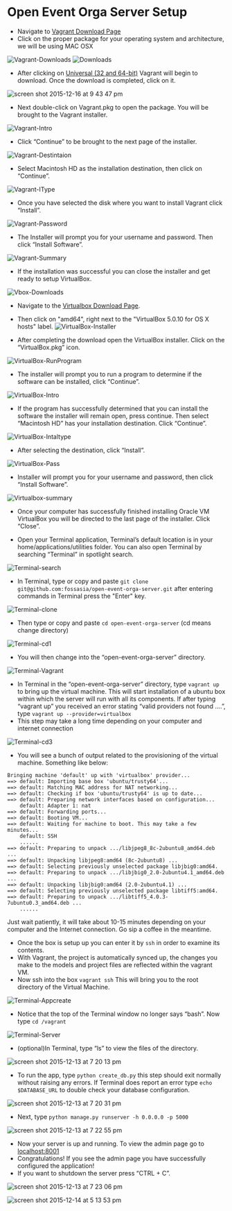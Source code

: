 # Open Event Orga Server Setup
* Navigate to [Vagrant Download Page](http://www.vagrantup.com/downloads.html)
* Click on the proper package for your operating system and architecture, we will be using MAC OSX

![Vagrant-Downloads](https://cloud.githubusercontent.com/assets/9834624/11853310/5e1df64c-a40b-11e5-9d86-a8930e939fd1.png)
![Downloads](https://cloud.githubusercontent.com/assets/9834624/11853313/5e2216c8-a40b-11e5-92d8-d525ba50a4eb.png)
* After clicking on [Universal (32 and 64-bit)](https://releases.hashicorp.com/vagrant/1.7.4/vagrant_1.7.4.dmg) Vagrant will begin to download. Once the download is completed, click on it.

![screen shot 2015-12-16 at 9 43 47 pm](https://cloud.githubusercontent.com/assets/9834624/11860002/5af622e0-a43e-11e5-8292-fabed1a41af1.png)

* Next double-click on Vagrant.pkg to open the package. You will be brought to the Vagrant installer.

![Vagrant-Intro](https://cloud.githubusercontent.com/assets/9834624/11853315/5e2590aa-a40b-11e5-8757-2441db8f0b23.png)

* Click “Continue” to be brought to the next page of the installer.

![Vagrant-Destintaion](https://cloud.githubusercontent.com/assets/9834624/11853317/5e2a1170-a40b-11e5-86c2-5355e7943045.png)

* Select Macintosh HD as the installation destination, then click on “Continue”.

![Vagrant-IType](https://cloud.githubusercontent.com/assets/9834624/11853318/5e5470aa-a40b-11e5-9f28-66222f25b1fe.png)

* Once you have selected the disk where you want to install Vagrant click “Install”.

![Vagrant-Password](https://cloud.githubusercontent.com/assets/9834624/11853325/5e64df30-a40b-11e5-9775-ec3d5d8d8a38.png)

* The Installer will prompt you for your username and password. Then click “Install Software”.

![Vagrant-Summary](https://cloud.githubusercontent.com/assets/9834624/11853320/5e54d70c-a40b-11e5-9483-2fe1a3b51fe6.png)

* If the installation was successful you can close the installer and get ready to setup VirtualBox. 

![Vbox-Downloads](https://cloud.githubusercontent.com/assets/9834624/11853321/5e553a3a-a40b-11e5-892b-51b906225cee.png)
* Navigate to the [Virtualbox Download Page](https://www.virtualbox.org/wiki/Downloads).
* Then click on "amd64", right next to the "VirtualBox 5.0.10 for OS X hosts" label.
![VirtualBox-Installer](https://cloud.githubusercontent.com/assets/9834624/11853322/5e5547b4-a40b-11e5-90eb-f2f96cfca33e.png)

* After completing the download open the VirtualBox installer. Click on the “VirtualBox.pkg” icon.

![VirtualBox-RunProgram](https://cloud.githubusercontent.com/assets/9834624/11853327/5e6a30f2-a40b-11e5-9b58-10064b34d843.png)

* The installer will prompt you to run a program to determine if the software can be installed, click “Continue”.

![VirtualBox-Intro](https://cloud.githubusercontent.com/assets/9834624/11853323/5e5ea2dc-a40b-11e5-9a50-ffda4e08297a.png)

* If the program has successfully determined that you can install the software the installer will remain open, press continue. Then select “Macintosh HD” has your installation destination.   Click “Continue”.

![VirtualBox-Intaltype](https://cloud.githubusercontent.com/assets/9834624/11853324/5e621d86-a40b-11e5-9587-298ea5b26a31.png)

* After selecting the destination, click “Install”.

![VirtualBox-Pass](https://cloud.githubusercontent.com/assets/9834624/11853326/5e67b7d2-a40b-11e5-8565-ecf423311c80.png)

* Installer will prompt you for your username and password, then click “Install Software”.

![Virtualbox-summary](https://cloud.githubusercontent.com/assets/9834624/11853329/5e71173c-a40b-11e5-876a-7aca23d3f744.png)

* Once your computer has successfully finished installing Oracle VM VirtualBox you will be directed to the last page of the installer. Click “Close”.

* Open your Terminal application, Terminal’s default location is in your home/applications/utilities folder. You can also open Terminal by searching “Terminal” in spotlight search.

![Terminal-search](https://cloud.githubusercontent.com/assets/9834624/11858953/392f8bb0-a434-11e5-9939-e2de9c14ed7f.png)

* In Terminal, type or copy and paste
```git clone git@github.com:fossasia/open-event-orga-server.git```
after entering commands in Terminal press the "Enter" key.

![Terminal-clone](https://cloud.githubusercontent.com/assets/9834624/11853331/5e75a66c-a40b-11e5-8984-00dd1b57730f.png)
* Then type or copy and paste 
```cd open-event-orga-server```
 (cd means change directory)

![Terminal-cd1](https://cloud.githubusercontent.com/assets/9834624/11853330/5e72b952-a40b-11e5-8b58-80f7d1a50b2c.png)

* You will then change into the “open-event-orga-server” directory.

![Terminal-Vagrant](https://cloud.githubusercontent.com/assets/9834624/11853332/5e789fb6-a40b-11e5-876e-ba37e462643d.png)
* In Terminal in the “open-event-orga-server” directory, type
```vagrant up```
to bring up the virtual machine. This will start installation of a ubuntu box within which the server will run with all its components. If after typing “vagrant up” you received an error stating “valid providers not found ….”, type
```vagrant up --provider=virtualbox```
* This step may take a long time depending on your computer and internet connection

![Terminal-cd3](https://cloud.githubusercontent.com/assets/9834624/11853333/5e78ebba-a40b-11e5-9b1a-02ba564c64fb.png)

* You will see a bunch of output related to the provisioning of the virtual machine. Something like below:
```
Bringing machine 'default' up with 'virtualbox' provider...
==> default: Importing base box 'ubuntu/trusty64'...
==> default: Matching MAC address for NAT networking...
==> default: Checking if box 'ubuntu/trusty64' is up to date...
==> default: Preparing network interfaces based on configuration...
    default: Adapter 1: nat
==> default: Forwarding ports...
==> default: Booting VM...
==> default: Waiting for machine to boot. This may take a few minutes...
    default: SSH
    ......
==> default: Preparing to unpack .../libjpeg8_8c-2ubuntu8_amd64.deb ...
==> default: Unpacking libjpeg8:amd64 (8c-2ubuntu8) ...
==> default: Selecting previously unselected package libjbig0:amd64.
==> default: Preparing to unpack .../libjbig0_2.0-2ubuntu4.1_amd64.deb ...
==> default: Unpacking libjbig0:amd64 (2.0-2ubuntu4.1) ...
==> default: Selecting previously unselected package libtiff5:amd64.
==> default: Preparing to unpack .../libtiff5_4.0.3-7ubuntu0.3_amd64.deb ...
    ......
```
Just wait patiently, it will take about 10-15 minutes depending on your computer and the Internet connection. Go sip a coffee in the meantime.

* Once the box is setup up you can enter it by `ssh` in order to examine its contents.
* With Vagrant, the project is automatically synced up, the changes you make to the models and project files are reflected within the vagrant VM.
* Now ssh into the box
```vagrant ssh```
This will bring you to the root directory of the Virtual Machine.

![Terminal-Appcreate](https://cloud.githubusercontent.com/assets/9834624/11853335/5e7f398e-a40b-11e5-99d3-e3b9662b1819.png)


* Notice that the top of the Terminal window no longer says “bash”. Now type 
```cd /vagrant```

![Terminal-Server](https://cloud.githubusercontent.com/assets/9834624/11853337/5e830226-a40b-11e5-8816-4f735307f902.png)


* (optional)In Terminal, type “ls” to view the files of the directory.

![screen shot 2015-12-13 at 7 20 13 pm](https://cloud.githubusercontent.com/assets/9834624/11853339/5e89fcca-a40b-11e5-9b3d-64b0d2429398.png)


* To run the app, type 
```python create_db.py```
this step should exit normally without raising any errors. If Terminal does report an error type 
```echo $DATABASE_URL```
to double check your database configuration.

![screen shot 2015-12-13 at 7 20 31 pm](https://cloud.githubusercontent.com/assets/9834624/11853341/5e8f3f96-a40b-11e5-9d54-76f35af12a05.png)


* Next, type
```python manage.py runserver -h 0.0.0.0 -p 5000```

![screen shot 2015-12-13 at 7 22 55 pm](https://cloud.githubusercontent.com/assets/9834624/11853343/5e9cab7c-a40b-11e5-96ad-30df2a3e33a0.png)


* Now your server is up and running. To view the admin page go to [localhost:8001](localhost:8001)
* Congratulations! If you see the admin page you have successfully configured the application! 
* If you want to shutdown the server press “CTRL + C”.

![screen shot 2015-12-13 at 7 23 06 pm](https://cloud.githubusercontent.com/assets/9834624/11853345/5eb0e1b4-a40b-11e5-9995-f5bba6255064.png)

![screen shot 2015-12-14 at 5 13 53 pm](https://cloud.githubusercontent.com/assets/9834624/11853344/5ea28ccc-a40b-11e5-82d7-5ce49c2e2991.png)
